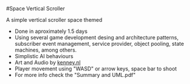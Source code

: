 #Space Vertical Scroller

A simple vertical scroller space themed

- Done in aproximately 1.5 days
- Using several game development desing and architecture patterns, subscriber event management,
	service provider, object pooling, state machines, among others.
- Simplistic AI behaviours
- Art and Audio by [kenney.nl](kenney.n)
- Player movement using "WASD" or arrow keys, space bar to shoot
- For more info check the "Summary and UML.pdf"